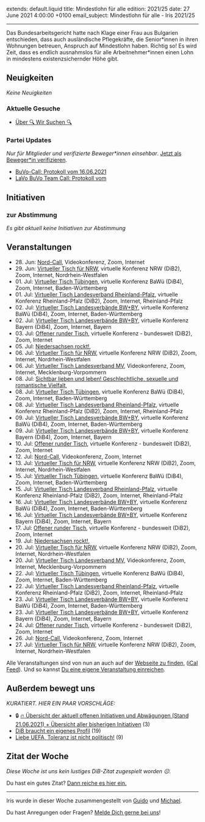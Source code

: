 
extends: default.liquid
title: Mindestlohn für alle
edition: 2021/25
date: 27 June 2021 4:00:00 +0100
email_subject: Mindestlohn für alle - Iris 2021/25

---
Das Bundesarbeitsgericht hatte nach Klage einer Frau aus Bulgarien entschieden, dass auch ausländische Pflegekräfte, die Senior\*innen in ihren Wohnungen betreuen, Anspruch auf Mindestlohn haben.
Richtig so! Es wird Zeit, dass es endlich ausnahmslos für alle Arbeitnehmer\*innen einen Lohn in mindestens existenzsichernder Höhe gibt.

## Neuigkeiten

_Keine Neuigkeiten_

### Aktuelle Gesuche

 - [Über 🔍 Wir Suchen 🔍](https://marktplatz.bewegung.jetzt/t/ueber-wir-suchen/8837)

### Partei Updates

_Nur für Mitglieder und verifizierte Beweger\*innen einsehbar_. [Jetzt als Beweger\*in verifizieren](https://bewegung.jetzt/bewegerin-werden/).

 - [BuVo-Call: Protokoll vom 16.06.2021](https://marktplatz.bewegung.jetzt/t/buvo-call-protokoll-vom-16-06-2021/38294)
 - [LaVo BuVo Team Call: Protokoll vom](https://marktplatz.bewegung.jetzt/t/lavo-buvo-team-call-protokoll-vom/38293)

## Initiativen

### zur Abstimmung
_Es gibt aktuell keine Initiativen zur Abstimmung_

## Veranstaltungen

 - 28.&nbsp;Jun: [Nord-Call](https://bewegung.jetzt/veranstaltungen/nord-call-2021-06-28/), Videokonferenz, Zoom, Internet
 - 29.&nbsp;Jun: [Virtueller Tisch für NRW](https://bewegung.jetzt/veranstaltungen/virtueller-tisch-landesverbaende-bwby-2021-06-29/), virtuelle Konferenz NRW (DiB2), Zoom, Internet, Nordrhein-Westfalen
 - 01.&nbsp;Jul: [Virtueller Tisch Tübingen](https://bewegung.jetzt/veranstaltungen/virtueller-tisch-tuebingen-2021-07-01/), virtuelle Konferenz BaWü (DiB4), Zoom, Internet, Baden-Württemberg
 - 01.&nbsp;Jul: [Virtueller Tisch Landesverband Rheinland-Pfalz](https://bewegung.jetzt/veranstaltungen/virtueller-tisch-landesverband-rheinland-pfalz-2021-07-01/), virtuelle Konferenz Rheinland-Pfalz (DiB2), Zoom, Internet, Rheinland-Pfalz
 - 02.&nbsp;Jul: [Virtueller Tisch Landesverbände BW+BY](https://bewegung.jetzt/veranstaltungen/virtueller-tisch-landesverbaende-bwby-3-2021-07-02/), virtuelle Konferenz BaWü (DiB4), Zoom, Internet, Baden-Württemberg
 - 02.&nbsp;Jul: [Virtueller Tisch Landesverbände BW+BY](https://bewegung.jetzt/veranstaltungen/virtueller-tisch-landesverbaende-bwby-2-2021-07-02/), virtuelle Konferenz Bayern (DiB4), Zoom, Internet, Bayern
 - 03.&nbsp;Jul: [Offener runder Tisch](https://bewegung.jetzt/veranstaltungen/offener-runder-tisch-2021-07-03/), virtuelle Konferenz - bundesweit (DiB2), Zoom, Internet
 - 05.&nbsp;Jul: [Niedersachsen rockt!](https://bewegung.jetzt/veranstaltungen/niedersachsen-call-2021-07-05/), 
 - 06.&nbsp;Jul: [Virtueller Tisch für NRW](https://bewegung.jetzt/veranstaltungen/virtueller-tisch-landesverbaende-bwby-2021-07-06/), virtuelle Konferenz NRW (DiB2), Zoom, Internet, Nordrhein-Westfalen
 - 06.&nbsp;Jul: [Virtueller Tisch Landesverband MV](https://bewegung.jetzt/veranstaltungen/mv-call-2021-07-06/), Videokonferenz, Zoom, Internet, Mecklenburg-Vorpommern
 - 08.&nbsp;Jul: [Sichtbar lieben und leben! Geschlechtliche, sexuelle und romantische Vielfalt](https://bewegung.jetzt/veranstaltungen/sichtbar-lieben-und-leben-geschlechtliche-sexuelle-und-romantische-vielfalt/), 
 - 08.&nbsp;Jul: [Virtueller Tisch Tübingen](https://bewegung.jetzt/veranstaltungen/virtueller-tisch-tuebingen-2021-07-08/), virtuelle Konferenz BaWü (DiB4), Zoom, Internet, Baden-Württemberg
 - 08.&nbsp;Jul: [Virtueller Tisch Landesverband Rheinland-Pfalz](https://bewegung.jetzt/veranstaltungen/virtueller-tisch-landesverband-rheinland-pfalz-2021-07-08/), virtuelle Konferenz Rheinland-Pfalz (DiB2), Zoom, Internet, Rheinland-Pfalz
 - 09.&nbsp;Jul: [Virtueller Tisch Landesverbände BW+BY](https://bewegung.jetzt/veranstaltungen/virtueller-tisch-landesverbaende-bwby-3-2021-07-09/), virtuelle Konferenz BaWü (DiB4), Zoom, Internet, Baden-Württemberg
 - 09.&nbsp;Jul: [Virtueller Tisch Landesverbände BW+BY](https://bewegung.jetzt/veranstaltungen/virtueller-tisch-landesverbaende-bwby-2-2021-07-09/), virtuelle Konferenz Bayern (DiB4), Zoom, Internet, Bayern
 - 10.&nbsp;Jul: [Offener runder Tisch](https://bewegung.jetzt/veranstaltungen/offener-runder-tisch-2021-07-10/), virtuelle Konferenz - bundesweit (DiB2), Zoom, Internet
 - 12.&nbsp;Jul: [Nord-Call](https://bewegung.jetzt/veranstaltungen/nord-call-2021-07-12/), Videokonferenz, Zoom, Internet
 - 13.&nbsp;Jul: [Virtueller Tisch für NRW](https://bewegung.jetzt/veranstaltungen/virtueller-tisch-landesverbaende-bwby-2021-07-13/), virtuelle Konferenz NRW (DiB2), Zoom, Internet, Nordrhein-Westfalen
 - 15.&nbsp;Jul: [Virtueller Tisch Tübingen](https://bewegung.jetzt/veranstaltungen/virtueller-tisch-tuebingen-2021-07-15/), virtuelle Konferenz BaWü (DiB4), Zoom, Internet, Baden-Württemberg
 - 15.&nbsp;Jul: [Virtueller Tisch Landesverband Rheinland-Pfalz](https://bewegung.jetzt/veranstaltungen/virtueller-tisch-landesverband-rheinland-pfalz-2021-07-15/), virtuelle Konferenz Rheinland-Pfalz (DiB2), Zoom, Internet, Rheinland-Pfalz
 - 16.&nbsp;Jul: [Virtueller Tisch Landesverbände BW+BY](https://bewegung.jetzt/veranstaltungen/virtueller-tisch-landesverbaende-bwby-3-2021-07-16/), virtuelle Konferenz BaWü (DiB4), Zoom, Internet, Baden-Württemberg
 - 16.&nbsp;Jul: [Virtueller Tisch Landesverbände BW+BY](https://bewegung.jetzt/veranstaltungen/virtueller-tisch-landesverbaende-bwby-2-2021-07-16/), virtuelle Konferenz Bayern (DiB4), Zoom, Internet, Bayern
 - 17.&nbsp;Jul: [Offener runder Tisch](https://bewegung.jetzt/veranstaltungen/offener-runder-tisch-2021-07-17/), virtuelle Konferenz - bundesweit (DiB2), Zoom, Internet
 - 19.&nbsp;Jul: [Niedersachsen rockt!](https://bewegung.jetzt/veranstaltungen/niedersachsen-call-2021-07-19/), 
 - 20.&nbsp;Jul: [Virtueller Tisch für NRW](https://bewegung.jetzt/veranstaltungen/virtueller-tisch-landesverbaende-bwby-2021-07-20/), virtuelle Konferenz NRW (DiB2), Zoom, Internet, Nordrhein-Westfalen
 - 20.&nbsp;Jul: [Virtueller Tisch Landesverband MV](https://bewegung.jetzt/veranstaltungen/mv-call-2021-07-20/), Videokonferenz, Zoom, Internet, Mecklenburg-Vorpommern
 - 22.&nbsp;Jul: [Virtueller Tisch Tübingen](https://bewegung.jetzt/veranstaltungen/virtueller-tisch-tuebingen-2021-07-22/), virtuelle Konferenz BaWü (DiB4), Zoom, Internet, Baden-Württemberg
 - 22.&nbsp;Jul: [Virtueller Tisch Landesverband Rheinland-Pfalz](https://bewegung.jetzt/veranstaltungen/virtueller-tisch-landesverband-rheinland-pfalz-2021-07-22/), virtuelle Konferenz Rheinland-Pfalz (DiB2), Zoom, Internet, Rheinland-Pfalz
 - 23.&nbsp;Jul: [Virtueller Tisch Landesverbände BW+BY](https://bewegung.jetzt/veranstaltungen/virtueller-tisch-landesverbaende-bwby-3-2021-07-23/), virtuelle Konferenz BaWü (DiB4), Zoom, Internet, Baden-Württemberg
 - 23.&nbsp;Jul: [Virtueller Tisch Landesverbände BW+BY](https://bewegung.jetzt/veranstaltungen/virtueller-tisch-landesverbaende-bwby-2-2021-07-23/), virtuelle Konferenz Bayern (DiB4), Zoom, Internet, Bayern
 - 24.&nbsp;Jul: [Offener runder Tisch](https://bewegung.jetzt/veranstaltungen/offener-runder-tisch-2021-07-24/), virtuelle Konferenz - bundesweit (DiB2), Zoom, Internet
 - 26.&nbsp;Jul: [Nord-Call](https://bewegung.jetzt/veranstaltungen/nord-call-2021-07-26/), Videokonferenz, Zoom, Internet
 - 27.&nbsp;Jul: [Virtueller Tisch für NRW](https://bewegung.jetzt/veranstaltungen/virtueller-tisch-landesverbaende-bwby-2021-07-27/), virtuelle Konferenz NRW (DiB2), Zoom, Internet, Nordrhein-Westfalen

Alle Veranstaltungen sind von nun an auch auf der [Webseite zu finden](https://bewegung.jetzt/veranstaltungen/), ([iCal Feed](https://bewegung.jetzt/?ical=1)). Und so kannst [Du eine eigene Veranstaltung einreichen](https://marktplatz.bewegung.jetzt/t/eine-veranstaltung-auf-der-webseite-einreichen/21379).


## Außerdem bewegt uns

_KURATIERT. HIER EIN PAAR VORSCHLÄGE:_
 - 🔒 [:fire: Übersicht der aktuell offenen Initiativen und Abwägungen (Stand 21.06.2021) + Übersicht aller bisherigen Initiativen](https://marktplatz.bewegung.jetzt/t/uebersicht-der-aktuell-offenen-initiativen-und-abwaegungen-stand-21-06-2021-uebersicht-aller-bisherigen-initiativen/8430) (3)
 - [DiB braucht ein eigenes Profil](https://marktplatz.bewegung.jetzt/t/dib-braucht-ein-eigenes-profil/38320) (19)
 - [Liebe UEFA, Toleranz ist nicht politisch!](https://marktplatz.bewegung.jetzt/t/liebe-uefa-toleranz-ist-nicht-politisch/38333) (9)


## Zitat der Woche
_Diese Woche ist uns kein lustiges DiB-Zitat zugespielt worden ☹._

Du hast ein gutes Zitat? [Dann reiche es hier ein.](https://marktplatz.bewegung.jetzt/t/fortsetzung-lustige-dib-zitate/24431)


---

Iris wurde in dieser Woche zusammengestellt von [Guido](https://marktplatz.bewegung.jetzt/u/Guido/) und [Michael](https://marktplatz.bewegung.jetzt/u/MichaelVoss/).

Du hast Anregungen oder Fragen? [Melde Dich gerne bei uns](https://marktplatz.bewegung.jetzt/t/neu-iris-die-woechtliche-zusammenfasssung-zum-sonntagsbrunch/10990)!

